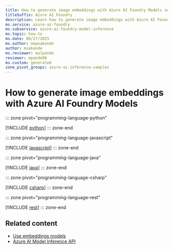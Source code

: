 ```yaml
---
title: How to generate image embeddings with Azure AI Foundry Models service
titleSuffix: Azure AI Foundry
description: Learn how to generate image embeddings with Azure AI Foundry Models
ms.service: azure-ai-foundry
ms.subservice: azure-ai-foundry-model-inference
ms.topic: how-to
ms.date: 08/27/2025
ms.author: mopeakande
author: msakande
ms.reviewer: malpande
reviewer: mpande98
ms.custom: generated
zone_pivot_groups: azure-ai-inference-samples
---
```


# How to generate image embeddings with Azure AI Foundry Models


::: zone pivot="programming-language-python"

[!INCLUDE [python](../../foundry-models/includes/use-image-embeddings/python.md)]
::: zone-end


::: zone pivot="programming-language-javascript"

[!INCLUDE [javascript](../../foundry-models/includes/use-image-embeddings/javascript.md)]
::: zone-end


::: zone pivot="programming-language-java"

[!INCLUDE [java](../../foundry-models/includes/use-image-embeddings/java.md)]
::: zone-end


::: zone pivot="programming-language-csharp"

[!INCLUDE [csharp](../../foundry-models/includes/use-image-embeddings/csharp.md)]
::: zone-end


::: zone pivot="programming-language-rest"

[!INCLUDE [rest](../../foundry-models/includes/use-image-embeddings/rest.md)]
::: zone-end

## Related content

* [Use embeddings models](../../model-inference/how-to/use-embeddings.md)
* [Azure AI Model Inference API](../../model-inference/reference/reference-model-inference-api.md)
